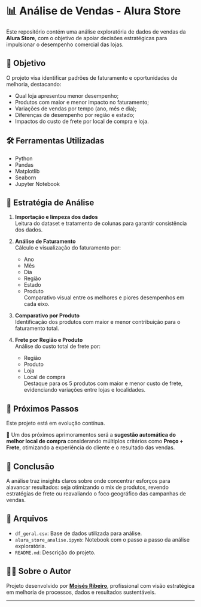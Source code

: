 # 📊 Análise de Vendas - Alura Store

Este repositório contém uma análise exploratória de dados de vendas da **Alura Store**, com o objetivo de apoiar decisões estratégicas para impulsionar o desempenho comercial das lojas.

## 🎯 Objetivo

O projeto visa identificar padrões de faturamento e oportunidades de melhoria, destacando:

- Qual loja apresentou menor desempenho;
- Produtos com maior e menor impacto no faturamento;
- Variações de vendas por tempo (ano, mês e dia);
- Diferenças de desempenho por região e estado;
- Impactos do custo de frete por local de compra e loja.

## 🛠️ Ferramentas Utilizadas

- Python
- Pandas
- Matplotlib
- Seaborn
- Jupyter Notebook

## 🧠 Estratégia de Análise

1. **Importação e limpeza dos dados**  
   Leitura do dataset e tratamento de colunas para garantir consistência dos dados.

2. **Análise de Faturamento**  
   Cálculo e visualização do faturamento por:
   - Ano
   - Mês
   - Dia
   - Região
   - Estado
   - Produto  
   Comparativo visual entre os melhores e piores desempenhos em cada eixo.

3. **Comparativo por Produto**  
   Identificação dos produtos com maior e menor contribuição para o faturamento total.

4. **Frete por Região e Produto**  
   Análise do custo total de frete por:
   - Região
   - Produto
   - Loja
   - Local de compra  
   Destaque para os 5 produtos com maior e menor custo de frete, evidenciando variações entre lojas e localidades.

## 🚀 Próximos Passos

Este projeto está em evolução contínua.

📌 Um dos próximos aprimoramentos será a **sugestão automática do melhor local de compra** considerando múltiplos critérios como **Preço + Frete**, otimizando a experiência do cliente e o resultado das vendas.

## 📍 Conclusão

A análise traz insights claros sobre onde concentrar esforços para alavancar resultados: seja otimizando o mix de produtos, revendo estratégias de frete ou reavaliando o foco geográfico das campanhas de vendas.

## 🧾 Arquivos

- `df_geral.csv`: Base de dados utilizada para análise.
- `alura_store_analise.ipynb`: Notebook com o passo a passo da análise exploratória.
- `README.md`: Descrição do projeto.

## 🙋‍♂️ Sobre o Autor

Projeto desenvolvido por **[Moisés Ribeiro](https://www.linkedin.com/in/moisesrsjr/)**, profissional com visão estratégica em melhoria de processos, dados e resultados sustentáveis.

---

